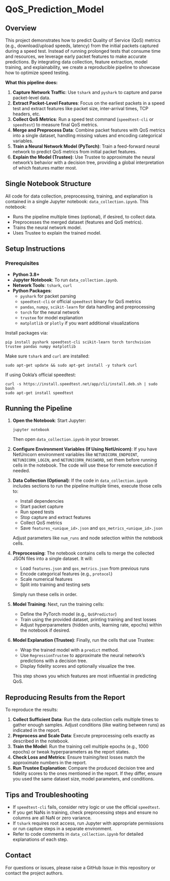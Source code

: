 # QoS_Prediction_Model

## Overview

This project demonstrates how to predict Quality of Service (QoS) metrics (e.g., download/upload speeds, latency) from the initial packets captured during a speed test. Instead of running prolonged tests that consume time and resources, we leverage early packet features to make accurate predictions. By integrating data collection, feature extraction, model training, and explainability, we create a reproducible pipeline to showcase how to optimize speed testing.

**What this pipeline does:**
1. **Capture Network Traffic**: Use `tshark` and `pyshark` to capture and parse packet-level data.
2. **Extract Packet-Level Features**: Focus on the earliest packets in a speed test and extract features like packet size, inter-arrival times, TCP headers, etc.
3. **Collect QoS Metrics**: Run a speed test command (`speedtest-cli` or `speedtest`) to measure final QoS metrics.
4. **Merge and Preprocess Data**: Combine packet features with QoS metrics into a single dataset, handling missing values and encoding categorical variables.
5. **Train a Neural Network Model (PyTorch)**: Train a feed-forward neural network to predict QoS metrics from initial packet features.
6. **Explain the Model (Trustee)**: Use Trustee to approximate the neural network’s behavior with a decision tree, providing a global interpretation of which features matter most.

## Single Notebook Structure

All code for data collection, preprocessing, training, and explanation is contained in a single Jupyter notebook: `data_collection.ipynb`. This notebook:
- Runs the pipeline multiple times (optional), if desired, to collect data.
- Preprocesses the merged dataset (features and QoS metrics).
- Trains the neural network model.
- Uses Trustee to explain the trained model.

## Setup Instructions

### Prerequisites
- **Python 3.8+**
- **Jupyter Notebook**: To run `data_collection.ipynb`.
- **Network Tools**: `tshark`, `curl`
- **Python Packages**:
  - `pyshark` for packet parsing
  - `speedtest-cli` or official `speedtest` binary for QoS metrics
  - `pandas`, `numpy`, `scikit-learn` for data handling and preprocessing
  - `torch` for the neural network
  - `trustee` for model explanation
  - `matplotlib` or `plotly` if you want additional visualizations

Install packages via:
```
pip install pyshark speedtest-cli scikit-learn torch torchvision trustee pandas numpy matplotlib
```

Make sure `tshark` and `curl` are installed:
```
sudo apt-get update && sudo apt-get install -y tshark curl
```

If using Ookla’s official speedtest:
```
curl -s https://install.speedtest.net/app/cli/install.deb.sh | sudo bash
sudo apt-get install speedtest
```

## Running the Pipeline

1. **Open the Notebook**:
   Start Jupyter:
   ```
   jupyter notebook
   ```
   
   Then open `data_collection.ipynb` in your browser.

2. **Configure Environment Variables (If Using NetUnicorn)**:
   If you have NetUnicorn environment variables like `NETUNICORN_ENDPOINT`, `NETUNICORN_LOGIN`, and `NETUNICORN_PASSWORD`, set them before running cells in the notebook. The code will use these for remote execution if needed.

3. **Data Collection (Optional)**:
   If the code in `data_collection.ipynb` includes sections to run the pipeline multiple times, execute those cells to:
   - Install dependencies
   - Start packet capture
   - Run speed tests
   - Stop capture and extract features
   - Collect QoS metrics
   - Save `features_<unique_id>.json` and `qos_metrics_<unique_id>.json`

   Adjust parameters like `num_runs` and node selection within the notebook cells.

4. **Preprocessing**:
   The notebook contains cells to merge the collected JSON files into a single dataset. It will:
   - Load `features.json` and `qos_metrics.json` from previous runs
   - Encode categorical features (e.g., `protocol`)
   - Scale numerical features
   - Split into training and testing sets

   Simply run these cells in order.

5. **Model Training**:
   Next, run the training cells:
   - Define the PyTorch model (e.g., `QoSPredictor`)
   - Train using the provided dataset, printing training and test losses
   - Adjust hyperparameters (hidden units, learning rate, epochs) within the notebook if desired.

6. **Model Explanation (Trustee)**:
   Finally, run the cells that use Trustee:
   - Wrap the trained model with a `predict` method.
   - Use `RegressionTrustee` to approximate the neural network’s predictions with a decision tree.
   - Display fidelity scores and optionally visualize the tree.

   This step shows you which features are most influential in predicting QoS.

## Reproducing Results from the Report

To reproduce the results:
1. **Collect Sufficient Data**: Run the data collection cells multiple times to gather enough samples. Adjust conditions (like waiting between runs) as indicated in the report.
2. **Preprocess and Scale Data**: Execute preprocessing cells exactly as described in the notebook.
3. **Train the Model**: Run the training cell multiple epochs (e.g., 1000 epochs) or tweak hyperparameters as the report states.
4. **Check Loss and Metrics**: Ensure training/test losses match the approximate numbers in the report.
5. **Run Trustee Explanation**: Compare the produced decision tree and fidelity scores to the ones mentioned in the report. If they differ, ensure you used the same dataset size, model parameters, and conditions.

## Tips and Troubleshooting

- If `speedtest-cli` fails, consider retry logic or use the official `speedtest`.
- If you get NaNs in training, check preprocessing steps and ensure no columns are all NaN or zero variance.
- If `tshark` requires root access, run Jupyter with appropriate permissions or run capture steps in a separate environment.
- Refer to code comments in `data_collection.ipynb` for detailed explanations of each step.

## Contact

For questions or issues, please raise a GitHub Issue in this repository or contact the project authors.
